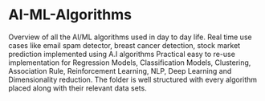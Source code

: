 # AI-ML-Algorithms
Overview of all the AI/ML algorithms used in day to day life. 
Real time use cases like email spam detector, breast cancer detection, stock market prediction implemented using A.I algorithms 
Practical easy to re-use implementation for Regression Models, Classification Models, Clustering, Association Rule, Reinforcement Learning, NLP, Deep Learning and Dimensionality reduction. 
The folder is well structured with every algorithm placed along with their relevant data sets.
